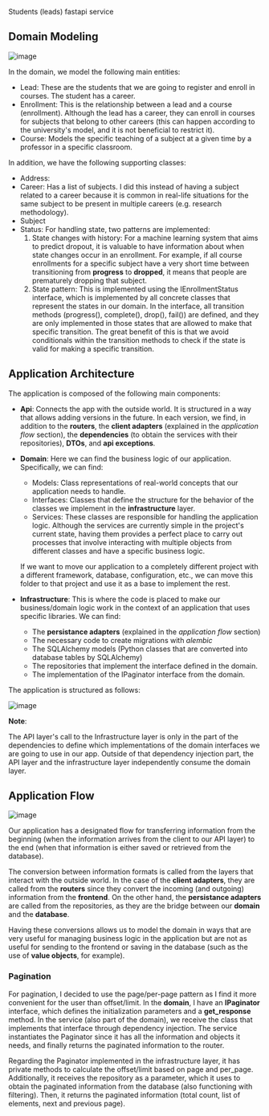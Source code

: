 Students (leads) fastapi service

## Domain Modeling

![image](https://github.com/eliasvelardezft/leads/assets/40184787/dc878ebe-4ab7-453e-b6ea-4982140b2dfb)

In the domain, we model the following main entities:

- Lead: These are the students that we are going to register and enroll in courses. The student has a career.
- Enrollment: This is the relationship between a lead and a course (enrollment). Although the lead has a career, they can enroll in courses for subjects that belong to other careers (this can happen according to the university's model, and it is not beneficial to restrict it).
- Course: Models the specific teaching of a subject at a given time by a professor in a specific classroom.

In addition, we have the following supporting classes:

- Address:
- Career: Has a list of subjects. I did this instead of having a subject related to a career because it is common in real-life situations for the same subject to be present in multiple careers (e.g. research methodology).
- Subject
- Status: For handling state, two patterns are implemented:
    1. State changes with history: For a machine learning system that aims to predict dropout, it is valuable to have information about when state changes occur in an enrollment. For example, if all course enrollments for a specific subject have a very short time between transitioning from **progress** to **dropped**, it means that people are prematurely dropping that subject.
    2. State pattern: This is implemented using the IEnrollmentStatus interface, which is implemented by all concrete classes that represent the states in our domain. In the interface, all transition methods (progress(), complete(), drop(), fail()) are defined, and they are only implemented in those states that are allowed to make that specific transition. The great benefit of this is that we avoid conditionals within the transition methods to check if the state is valid for making a specific transition.

## Application Architecture

The application is composed of the following main components:

- **Api**: Connects the app with the outside world. It is structured in a way that allows adding versions in the future. In each version, we find, in addition to the **routers**, the **client adapters** (explained in the *application flow* section), the **dependencies** (to obtain the services with their repositories), **DTOs**, and **api exceptions**.
- **Domain**:
Here we can find the business logic of our application. Specifically, we can find:
    - Models: Class representations of real-world concepts that our application needs to handle.
    - Interfaces: Classes that define the structure for the behavior of the classes we implement in the **infrastructure** layer.
    - Services: These classes are responsible for handling the application logic. Although the services are currently simple in the project's current state, having them provides a perfect place to carry out processes that involve interacting with multiple objects from different classes and have a specific business logic.
    
    If we want to move our application to a completely different project with a different framework, database, configuration, etc., we can move this folder to that project and use it as a base to implement the rest.
    
- **Infrastructure**:
This is where the code is placed to make our business/domain logic work in the context of an application that uses specific libraries.
We can find:
    - The **persistance adapters** (explained in the *application flow* section)
    - The necessary code to create migrations with *alembic*
    - The SQLAlchemy models (Python classes that are converted into database tables by SQLAlchemy)
    - The repositories that implement the interface defined in the domain.
    - The implementation of the IPaginator interface from the domain.

The application is structured as follows:

![image](https://github.com/eliasvelardezft/leads/assets/40184787/043f9f08-6e78-452a-a59f-829d655fcd5e)

**Note**:

The API layer's call to the Infrastructure layer is only in the part of the dependencies to define which implementations of the domain interfaces we are going to use in our app. Outside of that dependency injection part, the API layer and the infrastructure layer independently consume the domain layer.

## Application Flow

![image](https://github.com/eliasvelardezft/leads/assets/40184787/2438a6b4-9c88-44e9-b13b-ebbad47ca131)

Our application has a designated flow for transferring information from the beginning (when the information arrives from the client to our API layer) to the end (when that information is either saved or retrieved from the database).

The conversion between information formats is called from the layers that interact with the outside world. In the case of the **client adapters**, they are called from the **routers** since they convert the incoming (and outgoing) information from the **frontend**. On the other hand, the **persistance adapters** are called from the repositories, as they are the bridge between our **domain** and the **database**.

Having these conversions allows us to model the domain in ways that are very useful for managing business logic in the application but are not as useful for sending to the frontend or saving in the database (such as the use of **value objects**, for example).

### Pagination

For pagination, I decided to use the page/per-page pattern as I find it more convenient for the user than offset/limit. In the **domain**, I have an **IPaginator** interface, which defines the initialization parameters and a **get_response** method. In the service (also part of the domain), we receive the class that implements that interface through dependency injection. The service instantiates the Paginator since it has all the information and objects it needs, and finally returns the paginated information to the router.

Regarding the Paginator implemented in the infrastructure layer, it has private methods to calculate the offset/limit based on page and per_page. Additionally, it receives the repository as a parameter, which it uses to obtain the paginated information from the database (also functioning with filtering). Then, it returns the paginated information (total count, list of elements, next and previous page).
